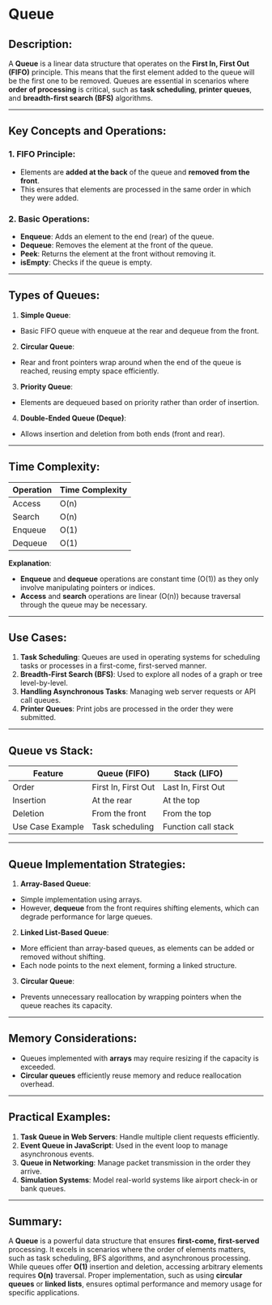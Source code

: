 # Queue

## Description:
A **Queue** is a linear data structure that operates on the **First In, First Out (FIFO)** principle. This means that the first element added to the queue will be the first one to be removed. Queues are essential in scenarios where **order of processing** is critical, such as **task scheduling**, **printer queues**, and **breadth-first search (BFS)** algorithms.

---

## Key Concepts and Operations:

### 1. **FIFO Principle**:
- Elements are **added at the back** of the queue and **removed from the front**.
- This ensures that elements are processed in the same order in which they were added.

### 2. **Basic Operations**:
- **Enqueue**: Adds an element to the end (rear) of the queue.
- **Dequeue**: Removes the element at the front of the queue.
- **Peek**: Returns the element at the front without removing it.
- **isEmpty**: Checks if the queue is empty.

---

## Types of Queues:
1. **Simple Queue**:
  - Basic FIFO queue with enqueue at the rear and dequeue from the front.

2. **Circular Queue**:
  - Rear and front pointers wrap around when the end of the queue is reached, reusing empty space efficiently.

3. **Priority Queue**:
  - Elements are dequeued based on priority rather than order of insertion.

4. **Double-Ended Queue (Deque)**:
  - Allows insertion and deletion from both ends (front and rear).

---

## Time Complexity:

| Operation  | Time Complexity |
|------------|-----------------|
| Access     | O(n)            |
| Search     | O(n)            |
| Enqueue    | O(1)            |
| Dequeue    | O(1)            |

**Explanation**:
- **Enqueue** and **dequeue** operations are constant time (O(1)) as they only involve manipulating pointers or indices.
- **Access** and **search** operations are linear (O(n)) because traversal through the queue may be necessary.

---

## Use Cases:
1. **Task Scheduling**: Queues are used in operating systems for scheduling tasks or processes in a first-come, first-served manner.
2. **Breadth-First Search (BFS)**: Used to explore all nodes of a graph or tree level-by-level.
3. **Handling Asynchronous Tasks**: Managing web server requests or API call queues.
4. **Printer Queues**: Print jobs are processed in the order they were submitted.

---

## Queue vs Stack:
| Feature           | Queue (FIFO)         | Stack (LIFO)         |
|-------------------|----------------------|----------------------|
| Order             | First In, First Out  | Last In, First Out   |
| Insertion         | At the rear          | At the top           |
| Deletion          | From the front       | From the top         |
| Use Case Example  | Task scheduling      | Function call stack  |

---

## Queue Implementation Strategies:
1. **Array-Based Queue**:
  - Simple implementation using arrays.
  - However, **dequeue** from the front requires shifting elements, which can degrade performance for large queues.

2. **Linked List-Based Queue**:
  - More efficient than array-based queues, as elements can be added or removed without shifting.
  - Each node points to the next element, forming a linked structure.

3. **Circular Queue**:
  - Prevents unnecessary reallocation by wrapping pointers when the queue reaches its capacity.

---

## Memory Considerations:
- Queues implemented with **arrays** may require resizing if the capacity is exceeded.
- **Circular queues** efficiently reuse memory and reduce reallocation overhead.

---

## Practical Examples:
1. **Task Queue in Web Servers**: Handle multiple client requests efficiently.
2. **Event Queue in JavaScript**: Used in the event loop to manage asynchronous events.
3. **Queue in Networking**: Manage packet transmission in the order they arrive.
4. **Simulation Systems**: Model real-world systems like airport check-in or bank queues.

---

## Summary:
A **Queue** is a powerful data structure that ensures **first-come, first-served** processing. It excels in scenarios where the order of elements matters, such as task scheduling, BFS algorithms, and asynchronous processing. While queues offer **O(1)** insertion and deletion, accessing arbitrary elements requires **O(n)** traversal. Proper implementation, such as using **circular queues** or **linked lists**, ensures optimal performance and memory usage for specific applications.
